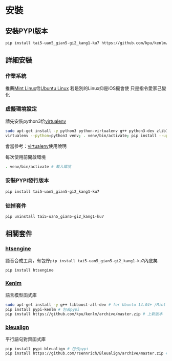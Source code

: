 # 安裝

## 安裝PYPI版本
```bash
pip install tai5-uan5_gian5-gi2_kang1-ku7 https://github.com/kpu/kenlm/archive/master.zip
```

## 詳細安裝

### 作業系統
推薦[Mint Linux](http://www.linuxmint.com/download.php)佮[Ubuntu Linux](http://www.ubuntu-tw.org/modules/tinyd0/)
若是別的Linux抑是iOS攏會使
只是指令愛家己變化

### 虛擬環境設定
請先安裝python3佮[virtualenv](https://virtualenv.readthedocs.org/en/latest/)
```bash
sudo apt-get install -y python3 python-virtualenv g++ python3-dev zlib1g-dev libbz2-dev liblzma-dev libboost-all-dev # Ubuntu/Mint 安裝指令
virtualenv --python=python3 venv; . venv/bin/activate; pip install --upgrade pip # 設置環境檔
```
會當參考：[virtualenv](http://www.openfoundry.org/tw/tech-column/8516-pythons-virtual-environment-and-multi-version-programming-tools-virtualenv-and-pythonbrew)使用說明

每次使用前開啟環境
```bash
. venv/bin/activate # 載入環境
```

### 安裝PYPI發行版本
```bash
pip install tai5-uan5_gian5-gi2_kang1-ku7
```

### 徙掉套件
```bash
pip uninstall tai5-uan5_gian5-gi2_kang1-ku7
```

## 相關套件

### [htsengine](https://github.com/sih4sing5hong5/hts_engine_python)
語音合成工具，有包佇`pip install tai5-uan5_gian5-gi2_kang1-ku7`內底矣
```bash
pip install htsengine
```

### [Kenlm](https://github.com/kpu/kenlm)
語言模型函式庫
```bash
sudo apt-get install -y g++ libboost-all-dev # for Ubuntu 14.04+ /Mint 17+
pip install pypi-kenlm # 包去pypi
pip install https://github.com/kpu/kenlm/archive/master.zip # 上新版本
```

### [bleualign](https://github.com/rsennrich/Bleualign)
平行語句對齊函式庫
```bash
pip install pypi-bleualign # 包去pypi
pip install https://github.com/rsennrich/Bleualign/archive/master.zip # 上新版本
```
